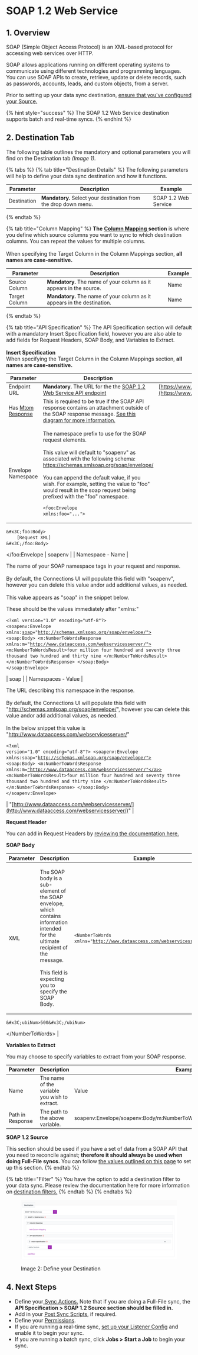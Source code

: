 # SOAP 1.2 Web Service

## 1. Overview

SOAP (Simple Object Access Protocol) is an XML-based protocol for accessing web services over HTTP.

SOAP allows applications running on different operating systems to communicate using different technologies and programming languages. You can use SOAP APIs to create, retrieve, update or delete records, such as passwords, accounts, leads, and custom objects, from a server.

Prior to setting up your data sync destination, [ensure that you've configured your Source.](../supported-data-sync-sources/)

{% hint style="success" %}
The SOAP 1.2 Web Service destination supports batch and real-time syncs.
{% endhint %}

## 2. Destination Tab

The following table outlines the mandatory and optional parameters you will find on the Destination tab _(Image 1)._

{% tabs %}
{% tab title="Destination Details" %}
The following parameters will help to define your data sync destination and how it functions.

<table><thead><tr><th>Parameter</th><th width="289.66666666666663">Description</th><th>Example</th></tr></thead><tbody><tr><td>Destination</td><td><strong>Mandatory.</strong> Select your destination from the drop down menu.</td><td>SOAP 1.2 Web Service</td></tr></tbody></table>
{% endtab %}

{% tab title="Column Mapping" %}
**The** [**Column Mapping** ](../building-data-syncs/columns-and-mappings/#3.-column-mappings)**section** is where you define which source columns you want to sync to which destination columns. You can repeat the values for multiple columns.\
\
When specifying the Target Column in the Column Mappings section, **all names are case-sensitive.**

| Parameter     | Description                                                              | Example |
| ------------- | ------------------------------------------------------------------------ | ------- |
| Source Column | **Mandatory.** The name of your column as it appears in the source.      | Name    |
| Target Column | **Mandatory.** The name of your column as it appears in the destination. | Name    |
{% endtab %}

{% tab title="API Specification" %}
The API Specification section will default with a mandatory Insert Specification field, however you are also able to add fields for Request Headers, SOAP Body, and Variables to Extract.\
\
**Insert Specification**\
When specifying the Target Column in the Column Mappings section, **all names are case-sensitive.**

| Parameter                                                                                              | Description                                                                                                                                                                                                                                                                                                                                                                                                                                                                                                                                                                                                                                                                                                                                                                                                                                                                                                                                                                                                                  | Example                                                                                                                                |
| ------------------------------------------------------------------------------------------------------ | ---------------------------------------------------------------------------------------------------------------------------------------------------------------------------------------------------------------------------------------------------------------------------------------------------------------------------------------------------------------------------------------------------------------------------------------------------------------------------------------------------------------------------------------------------------------------------------------------------------------------------------------------------------------------------------------------------------------------------------------------------------------------------------------------------------------------------------------------------------------------------------------------------------------------------------------------------------------------------------------------------------------------------- | -------------------------------------------------------------------------------------------------------------------------------------- |
| Endpoint URL                                                                                           | **Mandatory.** The URL for the the [SOAP 1.2 Web Service API endpoint](https://www.ibm.com/docs/en/wsr-and-r/8.5.6?topic=mswsd-retrieving-addresses-from-soap-11-soap-12-endpoints)                                                                                                                                                                                                                                                                                                                                                                                                                                                                                                                                                                                                                                                                                                                                                                                                                                          | [https://www.dataaccess.com/webservicesserver/NumberConversion.wso](https://www.dataaccess.com/webservicesserver/NumberConversion.wso) |
| Has [Mtom Response](https://www.ibm.com/docs/en/integration-bus/10.0?topic=services-what-is-soap-mtom) | This is required to be true if the SOAP API response contains an attachment outside of the SOAP response message. [See this diagram for more information.](https://images.app.goo.gl/E82L6mYrJxCxXwhKA)                                                                                                                                                                                                                                                                                                                                                                                                                                                                                                                                                                                                                                                                                                                                                                                                                      |                                                                                                                                        |
| Envelope Namespace                                                                                     | <p>The namespace prefix to use for the SOAP request elements.<br><br>This value will default to "soapenv" as associated with the following schema: <a href="https://schemas.xmlsoap.org/soap/envelope/">https://schemas.xmlsoap.org/soap/envelope/</a><br><br>You can append the default value, if you wish. For example, setting the value to "foo" would result in the soap request being prefixed with the "foo" namespace. </p><p></p><pre><code>&#x3C;foo:Envelope xmlns:foo="...">
	&#x3C;foo:Body>
		[Request XML]
	&#x3C;/foo:Body>
&#x3C;/foo:Envelope
</code></pre>                                                                                                                                                                                                                                                                                                                                                                                                                                                | soapenv                                                                                                                                |
| Namespace - Name                                                                                       | <p></p><p>The name of your SOAP namespace tags in your request and response. <br><br>By default, the Connections UI will populate this field with "soapenv", however you can delete this value andor add additional values, as needed.<br><br>This value appears as "soap" in the snippet below.</p><p></p><p>These should be the values immediately after "xmlns:"<br></p><pre><code>&#x3C;?xml version="1.0" encoding="utf-8"?>
&#x3C;soapenv:Envelope
	xmlns:<a data-footnote-ref href="#user-content-fn-1">soap</a>="http://schemas.xmlsoap.org/soap/envelope/">
	&#x3C;soap:Body>
		&#x3C;m:NumberToWordsResponse
			xmlns:m="http://www.dataaccess.com/webservicesserver/">
			&#x3C;m:NumberToWordsResult>four million four hundred and seventy three thousand two hundred and thirty nine &#x3C;/m:NumberToWordsResult>
		&#x3C;/m:NumberToWordsResponse>
	&#x3C;/soap:Body>
&#x3C;/soap:Envelope>
</code></pre>                                                                                                     | soap                                                                                                                                   |
| Namespaces - Value                                                                                     | <p></p><p>The URL describing this namespace in the response. <br><br>By default, the Connections UI will populate this field with "<a href="http://schemas.xmlsoap.org/soap/envelope/">http://schemas.xmlsoap.org/soap/envelope/</a>", however you can delete this value andor add additional values, as needed.<br><br>In the below snippet this value is "<a href="http://www.dataaccess.com/webservicesserver/">http://www.dataaccess.com/webservicesserver/</a>"<br></p><pre><code>&#x3C;?xml version="1.0" encoding="utf-8"?>
&#x3C;soapenv:Envelope
	xmlns:soap="http://schemas.xmlsoap.org/soap/envelope/">
	&#x3C;soap:Body>
		&#x3C;m:NumberToWordsResponse
			xmlns:m=<a data-footnote-ref href="#user-content-fn-2">"http://www.dataaccess.com/webservicesserver/"</a>>
			&#x3C;m:NumberToWordsResult>four million four hundred and seventy three thousand two hundred and thirty nine &#x3C;/m:NumberToWordsResult>
		&#x3C;/m:NumberToWordsResponse>
	&#x3C;/soap:Body>
&#x3C;/soapenv:Envelope>
</code></pre> | "[http://www.dataaccess.com/webservicesserver/](http://www.dataaccess.com/webservicesserver/)"                                         |

**Request Header**

You can add in Request Headers by [reviewing the documentation here.](../building-data-syncs/advanced-settings/request-headers.md)

**SOAP Body**

| Parameter | Description                                                                                                                                                                                             | Example                                                                                                                                                     |
| --------- | ------------------------------------------------------------------------------------------------------------------------------------------------------------------------------------------------------- | ----------------------------------------------------------------------------------------------------------------------------------------------------------- |
| XML       | <p>The SOAP body is a sub-element of the SOAP envelope, which contains information intended for the ultimate recipient of the message.<br><br>This field is expecting you to specify the SOAP Body.</p> | <pre><code>&#x3C;NumberToWords xmlns="http://www.dataaccess.com/webservicesserver/">
    &#x3C;ubiNum>500&#x3C;/ubiNum>
&#x3C;/NumberToWords>
</code></pre> |

**Variables to Extract**

You may choose to specify variables to extract from your SOAP response.

| Parameter        | Description                                   | Example                                                                         |
| ---------------- | --------------------------------------------- | ------------------------------------------------------------------------------- |
| Name             | The name of the variable you wish to extract. | Value                                                                           |
| Path in Response | The path to the above variable.               | soapenv:Envelope/soapenv:Body/m:NumberToWordsResponse/m:NumberToWordsResult\[1] |

**SOAP 1.2 Source**

This section should be used if you have a set of data from a SOAP API that you need to reconcile against; **therefore it should always be used when doing Full-File syncs.** You can follow [the values outlined on this page](../supported-data-sync-sources/soap-1.2-web-service.md) to set up this section.
{% endtab %}

{% tab title="Filter" %}
You have the option to add a destination filter to your data sync. Please review the documentation here for more information on [destination filters.](../building-data-syncs/advanced-settings/filters.md#target-filters)
{% endtab %}
{% endtabs %}

<figure><img src="../../.gitbook/assets/image (108).png" alt=""><figcaption><p>Image 2: Define your Destination</p></figcaption></figure>

## 4. Next Steps

* Define your[ ](../building-data-syncs/sync-actions.md)[Sync Actions.](../building-data-syncs/sync-actions.md) Note that if you are doing a Full-File sync, the **API Specification > SOAP 1.2 Source section should be filled in.**
* Add in your [Post Sync Scripts](../building-data-syncs/advanced-settings/post-sync-scripts.md), if required.
* Define your [Permissions](../building-data-syncs/#2.-create-a-data-sync-configuration).
* If you are running a real-time sync, [set up your Listener Config](../supported-real-time-sync-stream-sources/) and enable it to begin your sync.
* If you are running a batch sync, click **Jobs > Start a Job** to begin your sync.

[^1]: Namespace tag

[^2]: Namespace Value
